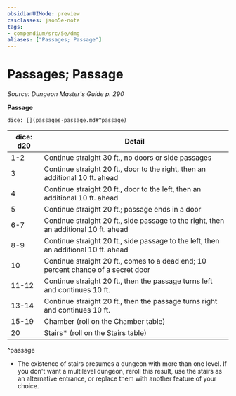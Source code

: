 ```yaml
---
obsidianUIMode: preview
cssclasses: json5e-note
tags:
- compendium/src/5e/dmg
aliases: ["Passages; Passage"]
---
```

# Passages; Passage
*Source: Dungeon Master's Guide p. 290* 

**Passage**

`dice: [](passages-passage.md#^passage)`

| dice: d20 | Detail |
|-----------|--------|
| 1-2 | Continue straight 30 ft., no doors or side passages |
| 3 | Continue straight 20 ft., door to the right, then an additional 10 ft. ahead |
| 4 | Continue straight 20 ft., door to the left, then an additional 10 ft. ahead |
| 5 | Continue straight 20 ft.; passage ends in a door |
| 6-7 | Continue straight 20 ft., side passage to the right, then an additional 10 ft. ahead |
| 8-9 | Continue straight 20 ft., side passage to the left, then an additional 10 ft. ahead |
| 10 | Continue straight 20 ft., comes to a dead end; 10 percent chance of a secret door |
| 11-12 | Continue straight 20 ft., then the passage turns left and continues 10 ft. |
| 13-14 | Continue straight 20 ft., then the passage turns right and continues 10 ft. |
| 15-19 | Chamber (roll on the Chamber table) |
| 20 | Stairs* (roll on the Stairs table) |
^passage

* The existence of stairs presumes a dungeon with more than one level. If you don't want a multilevel dungeon, reroll this result, use the stairs as an alternative entrance, or replace them with another feature of your choice.
